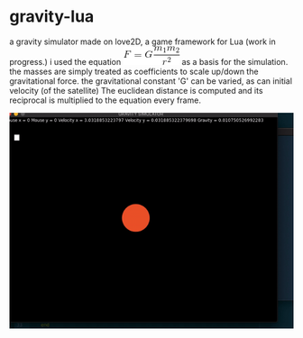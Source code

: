 # gravity-lua

a gravity simulator made on love2D, a game framework for Lua (work in progress.) i used the equation ![](grav_eq.gif) as a basis for the simulation. the masses are simply treated as coefficients to scale up/down the gravitational force. the gravitational constant 'G' can be varied, as can initial velocity (of the satellite) The euclidean distance is computed and its reciprocal is multiplied to the equation every frame. 

![](grav_gif.gif)
